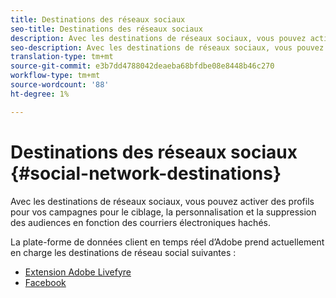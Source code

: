 ```yaml
---
title: Destinations des réseaux sociaux
seo-title: Destinations des réseaux sociaux
description: Avec les destinations de réseaux sociaux, vous pouvez activer des profils pour vos campagnes pour le ciblage, la personnalisation et la suppression des audiences en fonction des courriers électroniques hachés.
seo-description: Avec les destinations de réseaux sociaux, vous pouvez activer des profils pour vos campagnes pour le ciblage, la personnalisation et la suppression des audiences en fonction des courriers électroniques hachés.
translation-type: tm+mt
source-git-commit: e3b7dd4788042deaeba68bfdbe08e8448b46c270
workflow-type: tm+mt
source-wordcount: '88'
ht-degree: 1%

---
```



# Destinations des réseaux sociaux {#social-network-destinations}

Avec les destinations de réseaux sociaux, vous pouvez activer des profils pour vos campagnes pour le ciblage, la personnalisation et la suppression des audiences en fonction des courriers électroniques hachés.

La plate-forme de données client en temps réel d’Adobe prend actuellement en charge les destinations de réseau social suivantes :

* [Extension Adobe Livefyre](/help/rtcdp/destinations/adobe-livefyre-extension.md)
* [Facebook](/help/rtcdp/destinations/facebook-destination.md)